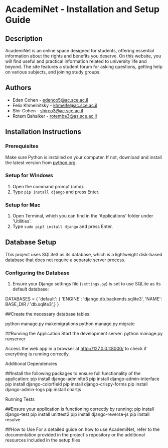 # AcademiNet - Installation and Setup Guide

## Description
AcademiNet is an online space designed for students, offering essential information about the rights and benefits you deserve. On this website, you will find useful and practical information related to university life and beyond. The site features a student forum for asking questions, getting help on various subjects, and joining study groups.

## Authors
- Eden Cohen - edenco5@ac.sce.ac.il
- Felix Khmelnitsky - khmelfe@ac.sce.ac.il
- Shir Cohen - shirco3@ac.sce.ac.il
- Rotem Bahalker - rotemba3@as.sce.ac.il

## Installation Instructions

### Prerequisites
Make sure Python is installed on your computer. If not, download and install the latest version from [python.org](https://www.python.org/).

### Setup for Windows
1. Open the command prompt (cmd).
2. Type `pip install django` and press Enter.

### Setup for Mac
1. Open Terminal, which you can find in the 'Applications' folder under 'Utilities'.
2. Type `sudo pip3 install django` and press Enter.

## Database Setup
This project uses SQLite3 as its database, which is a lightweight disk-based database that does not require a separate server process.

### Configuring the Database
1. Ensure your Django settings file (`settings.py`) is set to use SQLite as its default database:
   
 DATABASES = {
       'default': {
           'ENGINE': 'django.db.backends.sqlite3',
           'NAME': BASE_DIR / 'db.sqlite3',}
   }

##Create the necessary database tables:

python manage.py makemigrations
python manage.py migrate

##Running the Application
Start the development server:
python manage.py runserver

Access the web app in a browser at http://127.0.0.1:8000/ to check if everything is running correctly.

Additional Dependencies

##Install the following packages to ensure full functionality of the application:
pip install django-adminlte3
pip install django-admin-interface
pip install django-colorfield
pip install django-crispy-forms
pip install django-admin-logs
pip install chartjs

Running Tests

##Ensure your application is functioning correctly by running:
pip install django-test
pip install unittest2
pip install django-reverse-js
pip install resolve

##How to Use
For a detailed guide on how to use AcademiNet, refer to the documentation provided in the project's repository or the additional resources included in the setup files